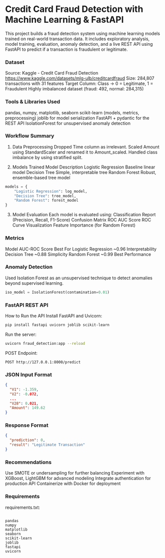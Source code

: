 # Credit Card Fraud Detection with Machine Learning & FastAPI
This project builds a fraud detection system using machine learning models trained on real-world transaction data. It includes exploratory analysis, model training, evaluation, anomaly detection, and a live REST API using FastAPI to predict if a transaction is fraudulent or legitimate.

### Dataset
Source: Kaggle - Credit Card Fraud Detection    https://www.kaggle.com/datasets/mlg-ulb/creditcardfraud
Size: 284,807 transactions with 31 features
Target Column: Class → 0 = Legitimate, 1 = Fraudulent
Highly imbalanced dataset (fraud: 492, normal: 284,315)

### Tools & Libraries Used
pandas, numpy, matplotlib, seaborn
scikit-learn (models, metrics, preprocessing)
joblib for model serialization
FastAPI + pydantic for the REST API
IsolationForest for unsupervised anomaly detection

### Workflow Summary
1. Data Preprocessing
Dropped Time column as irrelevant.
Scaled Amount using StandardScaler and renamed it to Amount_scaled.
Handled class imbalance by using stratified split.

2. Models Trained
Model	Description
Logistic Regression	Baseline linear model
Decision Tree	Simple, interpretable tree
Random Forest	Robust, ensemble-based tree model

```python
models = {
    "Logistic Regression": log_model,
    "Decision Tree": tree_model,
    "Random Forest": forest_model
}
```

3. Model Evaluation
Each model is evaluated using:
Classification Report (Precision, Recall, F1-Score)
Confusion Matrix
ROC AUC Score
ROC Curve Visualization
Feature Importance (for Random Forest)

### Metrics
Model	AUC-ROC Score	Best For
Logistic Regression	~0.96	Interpretability
Decision Tree	~0.88	Simplicity
Random Forest	~0.99	Best Performance

### Anomaly Detection
Used Isolation Forest as an unsupervised technique to detect anomalies beyond supervised learning.

```python
iso_model = IsolationForest(contamination=0.01)
```

### FastAPI REST API
How to Run the API
Install FastAPI and Uvicorn:
```bash
pip install fastapi uvicorn joblib scikit-learn
```

Run the server:
```bash
uvicorn fraud_detection:app --reload
```

POST Endpoint:
```nginx
POST http://127.0.0.1:8000/predict
```

### JSON Input Format
```json
{
  "V1": -1.359,
  "V2": -0.072,
  ...
  "V28": 0.021,
  "Amount": 149.62
}
```

### Response Format
```json
{
  "prediction": 0,
  "result": "Legitimate Transaction"
}
```

### Recommendations
Use SMOTE or undersampling for further balancing
Experiment with XGBoost, LightGBM for advanced modeling
Integrate authentication for production API
Containerize with Docker for deployment

### Requirements
requirements.txt:
```nginx

pandas
numpy
matplotlib
seaborn
scikit-learn
joblib
fastapi
uvicorn
```
